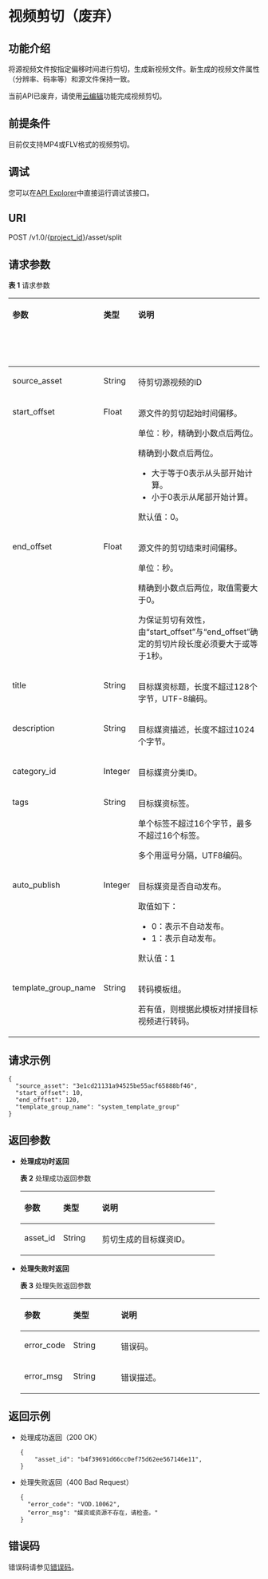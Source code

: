 # 视频剪切（废弃）<a name="vod_04_0125"></a>

## 功能介绍<a name="zh-cn_topic_0128109935_zh-cn_topic_0127939728_section114814192538"></a>

将源视频文件按指定偏移时间进行剪切，生成新视频文件。新生成的视频文件属性（分辨率、码率等）和源文件保持一致。

当前API已废弃，请使用[云编辑](https://support.huaweicloud.com/usermanual-vod/vod_01_0067.html)功能完成视频剪切。

## 前提条件<a name="section3721181016548"></a>

目前仅支持MP4或FLV格式的视频剪切。

## 调试<a name="section19955195611281"></a>

您可以在[API Explorer](https://apiexplorer.developer.huaweicloud.com/apiexplorer/doc?product=VOD&api=createAssetCut)中直接运行调试该接口。

## URI<a name="zh-cn_topic_0128109935_zh-cn_topic_0127939728_section5241024145313"></a>

POST /v1.0/\{[project\_id](获取项目ID.md)\}/asset/split

## 请求参数<a name="zh-cn_topic_0128109935_zh-cn_topic_0127939728_section7297229175319"></a>

**表 1**  请求参数

<a name="table885234415310"></a>
<table><thead align="left"><tr id="row11164154517315"><th class="cellrowborder" valign="top" width="20%" id="mcps1.2.5.1.1"><p id="p71646455311"><a name="p71646455311"></a><a name="p71646455311"></a>参数</p>
</th>
<th class="cellrowborder" valign="top" width="20%" id="mcps1.2.5.1.2"><p id="p191641245038"><a name="p191641245038"></a><a name="p191641245038"></a>类型</p>
</th>
<th class="cellrowborder" valign="top" width="40%" id="mcps1.2.5.1.3"><p id="p8164645434"><a name="p8164645434"></a><a name="p8164645434"></a>说明</p>
</th>
<th class="cellrowborder" valign="top" width="20%" id="mcps1.2.5.1.4"><p id="p151648451035"><a name="p151648451035"></a><a name="p151648451035"></a>必选项（M）/可选项（O）</p>
</th>
</tr>
</thead>
<tbody><tr id="row71641458310"><td class="cellrowborder" valign="top" width="20%" headers="mcps1.2.5.1.1 "><p id="p2164134510311"><a name="p2164134510311"></a><a name="p2164134510311"></a>source_asset</p>
</td>
<td class="cellrowborder" valign="top" width="20%" headers="mcps1.2.5.1.2 "><p id="p14164164517318"><a name="p14164164517318"></a><a name="p14164164517318"></a>String</p>
</td>
<td class="cellrowborder" valign="top" width="40%" headers="mcps1.2.5.1.3 "><p id="p111818458311"><a name="p111818458311"></a><a name="p111818458311"></a>待剪切源视频的ID</p>
</td>
<td class="cellrowborder" valign="top" width="20%" headers="mcps1.2.5.1.4 "><p id="p21816451939"><a name="p21816451939"></a><a name="p21816451939"></a>M</p>
</td>
</tr>
<tr id="row131815455313"><td class="cellrowborder" valign="top" width="20%" headers="mcps1.2.5.1.1 "><p id="p201819451830"><a name="p201819451830"></a><a name="p201819451830"></a>start_offset</p>
</td>
<td class="cellrowborder" valign="top" width="20%" headers="mcps1.2.5.1.2 "><p id="p1418110451832"><a name="p1418110451832"></a><a name="p1418110451832"></a>Float</p>
</td>
<td class="cellrowborder" valign="top" width="40%" headers="mcps1.2.5.1.3 "><p id="p168791928118"><a name="p168791928118"></a><a name="p168791928118"></a>源文件的剪切起始时间偏移。</p>
<p id="p195233361617"><a name="p195233361617"></a><a name="p195233361617"></a>单位：秒，精确到小数点后两位。</p>
<div class="p" id="p209252527116"><a name="p209252527116"></a><a name="p209252527116"></a>精确到小数点后两位。<a name="ul123481531425"></a><a name="ul123481531425"></a><ul id="ul123481531425"><li>大于等于0表示从头部开始计算。</li><li>小于0表示从尾部开始计算。</li></ul>
</div>
<p id="p111815451335"><a name="p111815451335"></a><a name="p111815451335"></a>默认值：0。</p>
</td>
<td class="cellrowborder" valign="top" width="20%" headers="mcps1.2.5.1.4 "><p id="p518115451332"><a name="p518115451332"></a><a name="p518115451332"></a>O</p>
</td>
</tr>
<tr id="row20181114515318"><td class="cellrowborder" valign="top" width="20%" headers="mcps1.2.5.1.1 "><p id="p9181204513318"><a name="p9181204513318"></a><a name="p9181204513318"></a>end_offset</p>
</td>
<td class="cellrowborder" valign="top" width="20%" headers="mcps1.2.5.1.2 "><p id="p418184514319"><a name="p418184514319"></a><a name="p418184514319"></a>Float</p>
</td>
<td class="cellrowborder" valign="top" width="40%" headers="mcps1.2.5.1.3 "><p id="p4246171125"><a name="p4246171125"></a><a name="p4246171125"></a>源文件的剪切结束时间偏移。</p>
<p id="p45757488217"><a name="p45757488217"></a><a name="p45757488217"></a>单位：秒。</p>
<p id="p1649825819218"><a name="p1649825819218"></a><a name="p1649825819218"></a>精确到小数点后两位，取值需要大于0。</p>
<p id="p1074414912215"><a name="p1074414912215"></a><a name="p1074414912215"></a>为保证剪切有效性，由<span class="parmname" id="parmname174591035310"><a name="parmname174591035310"></a><a name="parmname174591035310"></a>“start_offset”</span>与<span class="parmname" id="parmname101791265313"><a name="parmname101791265313"></a><a name="parmname101791265313"></a>“end_offset”</span>确定的剪切片段长度必须要大于或等于1秒。</p>
</td>
<td class="cellrowborder" valign="top" width="20%" headers="mcps1.2.5.1.4 "><p id="p718114517318"><a name="p718114517318"></a><a name="p718114517318"></a>O</p>
</td>
</tr>
<tr id="row8181184517311"><td class="cellrowborder" valign="top" width="20%" headers="mcps1.2.5.1.1 "><p id="p11181134515310"><a name="p11181134515310"></a><a name="p11181134515310"></a>title</p>
</td>
<td class="cellrowborder" valign="top" width="20%" headers="mcps1.2.5.1.2 "><p id="p11811458310"><a name="p11811458310"></a><a name="p11811458310"></a>String</p>
</td>
<td class="cellrowborder" valign="top" width="40%" headers="mcps1.2.5.1.3 "><p id="p88151844105610"><a name="p88151844105610"></a><a name="p88151844105610"></a>目标媒资标题，长度不超过128个字节，UTF-8编码。</p>
</td>
<td class="cellrowborder" valign="top" width="20%" headers="mcps1.2.5.1.4 "><p id="p518118450311"><a name="p518118450311"></a><a name="p518118450311"></a>M</p>
</td>
</tr>
<tr id="row51813452310"><td class="cellrowborder" valign="top" width="20%" headers="mcps1.2.5.1.1 "><p id="p11811445934"><a name="p11811445934"></a><a name="p11811445934"></a>description</p>
</td>
<td class="cellrowborder" valign="top" width="20%" headers="mcps1.2.5.1.2 "><p id="p81817459310"><a name="p81817459310"></a><a name="p81817459310"></a>String</p>
</td>
<td class="cellrowborder" valign="top" width="40%" headers="mcps1.2.5.1.3 "><p id="p13181194519311"><a name="p13181194519311"></a><a name="p13181194519311"></a>目标媒资描述，长度不超过1024个字节。</p>
</td>
<td class="cellrowborder" valign="top" width="20%" headers="mcps1.2.5.1.4 "><p id="p13181204515310"><a name="p13181204515310"></a><a name="p13181204515310"></a>O</p>
</td>
</tr>
<tr id="row418174510317"><td class="cellrowborder" valign="top" width="20%" headers="mcps1.2.5.1.1 "><p id="p19181104512318"><a name="p19181104512318"></a><a name="p19181104512318"></a>category_id</p>
</td>
<td class="cellrowborder" valign="top" width="20%" headers="mcps1.2.5.1.2 "><p id="p1181445533"><a name="p1181445533"></a><a name="p1181445533"></a>Integer</p>
</td>
<td class="cellrowborder" valign="top" width="40%" headers="mcps1.2.5.1.3 "><p id="p3181345036"><a name="p3181345036"></a><a name="p3181345036"></a>目标媒资分类ID。</p>
</td>
<td class="cellrowborder" valign="top" width="20%" headers="mcps1.2.5.1.4 "><p id="p1518118451038"><a name="p1518118451038"></a><a name="p1518118451038"></a>O</p>
</td>
</tr>
<tr id="row10181845632"><td class="cellrowborder" valign="top" width="20%" headers="mcps1.2.5.1.1 "><p id="p161818451632"><a name="p161818451632"></a><a name="p161818451632"></a>tags</p>
</td>
<td class="cellrowborder" valign="top" width="20%" headers="mcps1.2.5.1.2 "><p id="p2181174516313"><a name="p2181174516313"></a><a name="p2181174516313"></a>String</p>
</td>
<td class="cellrowborder" valign="top" width="40%" headers="mcps1.2.5.1.3 "><p id="p13181124514315"><a name="p13181124514315"></a><a name="p13181124514315"></a>目标媒资标签。</p>
<p id="p518116451636"><a name="p518116451636"></a><a name="p518116451636"></a>单个标签不超过16个字节，最多不超过16个标签。</p>
<p id="p718120459314"><a name="p718120459314"></a><a name="p718120459314"></a>多个用逗号分隔，UTF8编码。</p>
</td>
<td class="cellrowborder" valign="top" width="20%" headers="mcps1.2.5.1.4 "><p id="p101811045939"><a name="p101811045939"></a><a name="p101811045939"></a>O</p>
</td>
</tr>
<tr id="row171811456316"><td class="cellrowborder" valign="top" width="20%" headers="mcps1.2.5.1.1 "><p id="p8181174511317"><a name="p8181174511317"></a><a name="p8181174511317"></a>auto_publish</p>
</td>
<td class="cellrowborder" valign="top" width="20%" headers="mcps1.2.5.1.2 "><p id="p31818457312"><a name="p31818457312"></a><a name="p31818457312"></a>Integer</p>
</td>
<td class="cellrowborder" valign="top" width="40%" headers="mcps1.2.5.1.3 "><p id="p71811245139"><a name="p71811245139"></a><a name="p71811245139"></a>目标媒资是否自动发布。</p>
<div class="p" id="p18354451237"><a name="p18354451237"></a><a name="p18354451237"></a>取值如下：<a name="ul0181445932"></a><a name="ul0181445932"></a><ul id="ul0181445932"><li>0：表示不自动发布。</li><li>1：表示自动发布。</li></ul>
</div>
<p id="p15720202845"><a name="p15720202845"></a><a name="p15720202845"></a>默认值：1</p>
</td>
<td class="cellrowborder" valign="top" width="20%" headers="mcps1.2.5.1.4 "><p id="p21814455312"><a name="p21814455312"></a><a name="p21814455312"></a>O</p>
</td>
</tr>
<tr id="row15181124515318"><td class="cellrowborder" valign="top" width="20%" headers="mcps1.2.5.1.1 "><p id="p518112453314"><a name="p518112453314"></a><a name="p518112453314"></a>template_group_name</p>
</td>
<td class="cellrowborder" valign="top" width="20%" headers="mcps1.2.5.1.2 "><p id="p1318114451312"><a name="p1318114451312"></a><a name="p1318114451312"></a>String</p>
</td>
<td class="cellrowborder" valign="top" width="40%" headers="mcps1.2.5.1.3 "><p id="p10402125141"><a name="p10402125141"></a><a name="p10402125141"></a>转码模板组。</p>
<p id="p71811445935"><a name="p71811445935"></a><a name="p71811445935"></a>若有值，则根据此模板对拼接目标视频进行转码。</p>
</td>
<td class="cellrowborder" valign="top" width="20%" headers="mcps1.2.5.1.4 "><p id="p21815451313"><a name="p21815451313"></a><a name="p21815451313"></a>O</p>
</td>
</tr>
</tbody>
</table>

## 请求示例<a name="zh-cn_topic_0128109935_zh-cn_topic_0127939728_section1249493515311"></a>

```
{
  "source_asset": "3e1cd21131a94525be55acf65888bf46", 
  "start_offset": 10,
  "end_offset": 120,
  "template_group_name": "system_template_group"
}
```

## 返回参数<a name="zh-cn_topic_0128109935_zh-cn_topic_0127939728_section162761640105314"></a>

-   **处理成功时返回**

    **表 2**  处理成功返回参数

    <a name="zh-cn_topic_0128109935_zh-cn_topic_0127939728_table43628969"></a>
    <table><thead align="left"><tr id="zh-cn_topic_0128109935_zh-cn_topic_0127939728_row32619268"><th class="cellrowborder" valign="top" width="20%" id="mcps1.2.4.1.1"><p id="zh-cn_topic_0128109935_zh-cn_topic_0127939728_p24915013"><a name="zh-cn_topic_0128109935_zh-cn_topic_0127939728_p24915013"></a><a name="zh-cn_topic_0128109935_zh-cn_topic_0127939728_p24915013"></a>参数</p>
    </th>
    <th class="cellrowborder" valign="top" width="20%" id="mcps1.2.4.1.2"><p id="zh-cn_topic_0128109935_zh-cn_topic_0127939728_p4850167"><a name="zh-cn_topic_0128109935_zh-cn_topic_0127939728_p4850167"></a><a name="zh-cn_topic_0128109935_zh-cn_topic_0127939728_p4850167"></a>类型</p>
    </th>
    <th class="cellrowborder" valign="top" width="60%" id="mcps1.2.4.1.3"><p id="zh-cn_topic_0128109935_zh-cn_topic_0127939728_p57319233"><a name="zh-cn_topic_0128109935_zh-cn_topic_0127939728_p57319233"></a><a name="zh-cn_topic_0128109935_zh-cn_topic_0127939728_p57319233"></a>说明</p>
    </th>
    </tr>
    </thead>
    <tbody><tr id="zh-cn_topic_0128109935_zh-cn_topic_0127939728_row7877056"><td class="cellrowborder" valign="top" width="20%" headers="mcps1.2.4.1.1 "><p id="zh-cn_topic_0128109935_zh-cn_topic_0127939728_p34061795"><a name="zh-cn_topic_0128109935_zh-cn_topic_0127939728_p34061795"></a><a name="zh-cn_topic_0128109935_zh-cn_topic_0127939728_p34061795"></a>asset_id</p>
    </td>
    <td class="cellrowborder" valign="top" width="20%" headers="mcps1.2.4.1.2 "><p id="zh-cn_topic_0128109935_zh-cn_topic_0127939728_p7542019"><a name="zh-cn_topic_0128109935_zh-cn_topic_0127939728_p7542019"></a><a name="zh-cn_topic_0128109935_zh-cn_topic_0127939728_p7542019"></a>String</p>
    </td>
    <td class="cellrowborder" valign="top" width="60%" headers="mcps1.2.4.1.3 "><p id="zh-cn_topic_0128109935_zh-cn_topic_0127939728_p6923783"><a name="zh-cn_topic_0128109935_zh-cn_topic_0127939728_p6923783"></a><a name="zh-cn_topic_0128109935_zh-cn_topic_0127939728_p6923783"></a>剪切生成的目标媒资ID。</p>
    </td>
    </tr>
    </tbody>
    </table>

-   **处理失败时返回**

    **表 3**  处理失败返回参数

    <a name="table8107146194412"></a>
    <table><thead align="left"><tr id="row16107862441"><th class="cellrowborder" valign="top" width="20%" id="mcps1.2.4.1.1"><p id="p1412466124414"><a name="p1412466124414"></a><a name="p1412466124414"></a>参数</p>
    </th>
    <th class="cellrowborder" valign="top" width="20%" id="mcps1.2.4.1.2"><p id="p121241568444"><a name="p121241568444"></a><a name="p121241568444"></a>类型</p>
    </th>
    <th class="cellrowborder" valign="top" width="60%" id="mcps1.2.4.1.3"><p id="p1312414674420"><a name="p1312414674420"></a><a name="p1312414674420"></a>说明</p>
    </th>
    </tr>
    </thead>
    <tbody><tr id="row13124116124413"><td class="cellrowborder" valign="top" width="20%" headers="mcps1.2.4.1.1 "><p id="p11240634415"><a name="p11240634415"></a><a name="p11240634415"></a>error_code</p>
    </td>
    <td class="cellrowborder" valign="top" width="20%" headers="mcps1.2.4.1.2 "><p id="p414018615446"><a name="p414018615446"></a><a name="p414018615446"></a>String</p>
    </td>
    <td class="cellrowborder" valign="top" width="60%" headers="mcps1.2.4.1.3 "><p id="p161241669445"><a name="p161241669445"></a><a name="p161241669445"></a>错误码。</p>
    </td>
    </tr>
    <tr id="row01401168446"><td class="cellrowborder" valign="top" width="20%" headers="mcps1.2.4.1.1 "><p id="p171409604412"><a name="p171409604412"></a><a name="p171409604412"></a>error_msg</p>
    </td>
    <td class="cellrowborder" valign="top" width="20%" headers="mcps1.2.4.1.2 "><p id="p91404614444"><a name="p91404614444"></a><a name="p91404614444"></a>String</p>
    </td>
    <td class="cellrowborder" valign="top" width="60%" headers="mcps1.2.4.1.3 "><p id="p16140666447"><a name="p16140666447"></a><a name="p16140666447"></a>错误描述。</p>
    </td>
    </tr>
    </tbody>
    </table>


## 返回示例<a name="zh-cn_topic_0128109935_zh-cn_topic_0127939728_section1164111461532"></a>

-   处理成功返回（200 OK）

    ```
    { 
    	"asset_id": "b4f39691d66cc0ef75d62ee567146e11",
    }
    ```

-   处理失败返回（400 Bad Request）

    ```
    {
      "error_code": "VOD.10062",
      "error_msg": "媒资或资源不存在，请检查。"
    }
    ```


## 错误码<a name="section569214377267"></a>

错误码请参见[错误码](错误码.md)。

